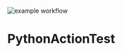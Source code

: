 ![example workflow](https://github.com/SwiftJimmy/PythonActionTest/blob/main/.github/workflows/pylint.yml/badge.svg?event=push)

# PythonActionTest
